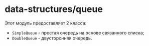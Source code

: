 # data-structures/queue

Этот модуль предоставляет 2 класса:
  - `SimpleQueue` - простая очередь на основе связанного списка;
  - `DoubleQueue` - двусторонняя очередь.